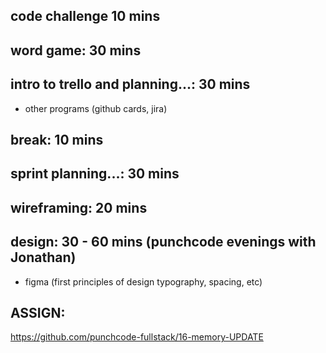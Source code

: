 ## code challenge 10 mins

## word game: 30 mins

## intro to trello and planning...: 30 mins
- other programs (github cards, jira)

## break: 10 mins

## sprint planning...: 30 mins

## wireframing: 20 mins

## design: 30 - 60 mins (punchcode evenings with Jonathan)
- figma (first principles of design typography, spacing, etc)

## ASSIGN:
https://github.com/punchcode-fullstack/16-memory-UPDATE
